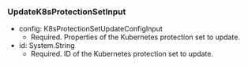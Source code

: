 ### UpdateK8sProtectionSetInput


- config: K8sProtectionSetUpdateConfigInput
  - Required. Properties of the Kubernetes protection set to update.
- id: System.String
  - Required. ID of the Kubernetes protection set to update.
